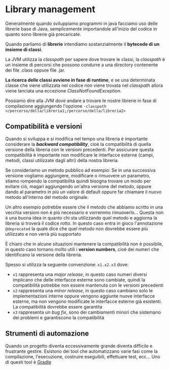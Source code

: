 ﻿# Library management

Generalmente quando sviluppiamo programmi in java facciamo uso delle librerie base di Java, semplicemente importandole all'inizio del codice in quanto sono librerie già precaricate.

Quando parliamo di **librerie** intendiamo sostanzialmente il **bytecode di un insieme di classi**.

La JVM utilizza la *classpath* per sapere dove trovare le classi, la *classpath* è un insieme di percorsi che possono condurre a una directory contenente dei file .class oppure file .jar.

**La ricerca delle classi avviene in fase di runtime**, e se una determinata classe che viene utilizzata nel codice non viene trovata nel *classpath* allora viene lanciata una eccezione *ClassNotFoundException*.


Possiamo dire alla JVM dove andare a trovare le nostre librerie in fase di compilazione aggiungendo l'opzione `-classpath </percorso/della/libreria1;/percorso/della/libreria2>`


## Compatibilità e versioni

Quando si sviluppa e si modifica nel tempo una libreria è importante considerare la ***backward  compatibility***, cioè la compatibilità di quella versione della libreria con le versioni precedenti.
Per assicurare questa compatibilità è importante non modificare le interfacce esterne (campi, metodi, classi utilizzate dagli altri) della nostra libreria.

Se consideriamo un metodo pubblico ad esempio: Se in una successiva versione vogliamo aggiungere, modificare o rimuovere un parametro, stiamo rompendo la compatibilità quindi bisogna trovare un modo per evitare ciò, magari aggiungendo un'altra versione del metodo, oppure dando al parametro in più un valore di default oppure far chiamare il nuovo metodo all'interno del metodo originale.

Un altro esempio potrebbe essere che il metodo che abbiamo scritto in una vecchia versioni non è più necessario e vorremmo rimuoverlo... Questa non è una buona idea in quanto chi sta utilizzando quel metodo e aggiorna la libreria si troverà il codice rotto. In questo caso entra in gioco l'annotazione `@deprecated` la quale dice che quel metodo non dovrebbe essere più utilizzato e non verrà più supportato

È chiaro che in alcune situazioni mantenere la compatibilità non è possibile, in questo caso tornano molto utili i **version numbers**, cioè dei numeri che identificano la versione della libreria.

Spesso si utilizza la seguente convenzione: `x1.x2.x3` dove:
- `x1` rappresenta una *major release*, in questo caso numeri diversi implicano che delle interfacce esterne sono cambiate, quindi la compatibilità potrebbe non essere mantenuta con le versioni precedenti
- `x2` rappresenta una *minor release*, in questo caso cambiano solo le implementazioni interne oppure vengono aggiunte nuove interfacce esterne, ma non vengono modificate le interfacce esterne già esistenti. La compatibilità dovrebbe essere garantita
- `x3` rappresenta un *bug fix*, sono dei cambiamenti minori che sistemano dei problemi e garantiscono la compatibilità


## Strumenti di automazione

Quando un progetto diventa eccessivamente grande diventa difficile e frustrante gestire.
Esistono dei tool che automatizzano varie fasi come la compilazione, l'esecuzione, costruire eseguibili, effettuare test, ecc...
Uno di questi tool è [Gradle](https://docs.gradle.org/current/userguide/userguide.html)


